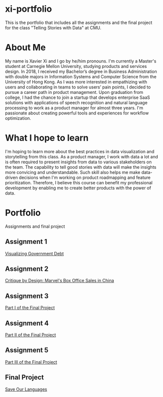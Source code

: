 # xi-portfolio
This is the portfolio that includes all the assignments and the final project for the class "Telling Stories with Data" at CMU.


# About Me
My name is Xavier Xi and I go by he/him pronouns. I'm currently a Master's student at Carnegie Mellon University, studying products and services design. In 2018, I received my Bachelor’s degree in Business Administration with double majors in Information Systems and Computer Science from the University of Hong Kong. As I was more interested in empathizing with users and collaborating in teams to solve users’ pain points, I decided to pursue a career path in product management. Upon graduation from college, I had the chance to join a startup that develops enterprise SaaS solutions with applications of speech recognition and natural language processing to work as a product manager for almost three years. I'm passionate about creating powerful tools and experiences for workflow optimization.


# What I hope to learn
I'm hoping to learn more about the best practices in data visualization and storytelling from this class. As a product manager, I work with data a lot and is often required to present insights from data to various stakeholders on the team. The capability to tell good stories with data will make the insights more convicing and understandable. Such skill also helps me make data-driven decisions when I'm working on product roadmapping and feature prioritization. Therefore, I believe this course can benefit my professional development by enabling me to create better products with the power of data.


# Portfolio
Assignments and final project

## Assignment 1
[Visualizing Government Debt](/dataviz.md)

## Assignment 2
[Critique by Design: Marvel's Box Office Sales in China](/critique-by-design.md)

## Assignment 3
[Part I of the Final Project](/part-i.md)

## Assignment 4
[Part II of the Final Project](/part-ii.md)

## Assignment 5
[Part III of the Final Project](/part-iii.md)

## Final Project
[Save Our Languages](https://carnegiemellon.shorthandstories.com/save-our-languages/index.html)
